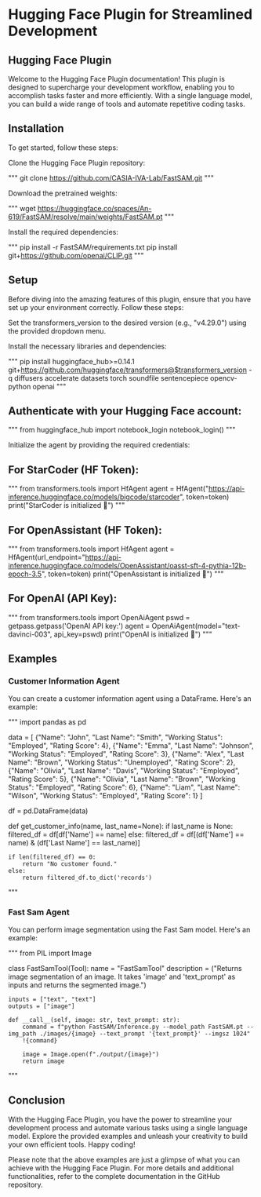 # Hugging Face Plugin for Streamlined Development
## Hugging Face Plugin

Welcome to the Hugging Face Plugin documentation! This plugin is designed to supercharge your development workflow, enabling you to accomplish tasks faster and more efficiently. With a single language model, you can build a wide range of tools and automate repetitive coding tasks.

## Installation

To get started, follow these steps:

Clone the Hugging Face Plugin repository:

"""
git clone https://github.com/CASIA-IVA-Lab/FastSAM.git
"""

Download the pretrained weights:

"""
wget https://huggingface.co/spaces/An-619/FastSAM/resolve/main/weights/FastSAM.pt
"""

Install the required dependencies:

"""
pip install -r FastSAM/requirements.txt
pip install git+https://github.com/openai/CLIP.git
"""

## Setup

Before diving into the amazing features of this plugin, ensure that you have set up your environment correctly. Follow these steps:

Set the transformers_version to the desired version (e.g., "v4.29.0") using the provided dropdown menu.

Install the necessary libraries and dependencies:

"""
pip install huggingface_hub>=0.14.1 git+https://github.com/huggingface/transformers@$transformers_version -q diffusers accelerate datasets torch soundfile sentencepiece opencv-python openai
"""

## Authenticate with your Hugging Face account:

"""
from huggingface_hub import notebook_login
notebook_login()
"""

Initialize the agent by providing the required credentials:

## For StarCoder (HF Token):

"""
from transformers.tools import HfAgent
agent = HfAgent("https://api-inference.huggingface.co/models/bigcode/starcoder", token=token)
print("StarCoder is initialized 💪")
"""

## For OpenAssistant (HF Token):

"""
from transformers.tools import HfAgent
agent = HfAgent(url_endpoint="https://api-inference.huggingface.co/models/OpenAssistant/oasst-sft-4-pythia-12b-epoch-3.5", token=token)
print("OpenAssistant is initialized 💪")
"""

## For OpenAI (API Key):

"""
from transformers.tools import OpenAiAgent
pswd = getpass.getpass('OpenAI API key:')
agent = OpenAiAgent(model="text-davinci-003", api_key=pswd)
print("OpenAI is initialized 💪")
"""

## Examples
### Customer Information Agent
You can create a customer information agent using a DataFrame. Here's an example:

"""
import pandas as pd

data = [
    {"Name": "John", "Last Name": "Smith", "Working Status": "Employed", "Rating Score": 4},
    {"Name": "Emma", "Last Name": "Johnson", "Working Status": "Employed", "Rating Score": 3},
    {"Name": "Alex", "Last Name": "Brown", "Working Status": "Unemployed", "Rating Score": 2},
    {"Name": "Olivia", "Last Name": "Davis", "Working Status": "Employed", "Rating Score": 5},
    {"Name": "Olivia", "Last Name": "Brown", "Working Status": "Employed", "Rating Score": 6},
    {"Name": "Liam", "Last Name": "Wilson", "Working Status": "Employed", "Rating Score": 1}
]

df = pd.DataFrame(data)

def get_customer_info(name, last_name=None):
    if last_name is None:
        filtered_df = df[df['Name'] == name]
    else:
        filtered_df = df[(df['Name'] == name) & (df['Last Name'] == last_name)]

    if len(filtered_df) == 0:
        return "No customer found."
    else:
        return filtered_df.to_dict('records')
"""

### Fast Sam Agent
You can perform image segmentation using the Fast Sam model. Here's an example:

"""
from PIL import Image

class FastSamTool(Tool):
    name = "FastSamTool"
    description = ("Returns image segmentation of an image. It takes 'image' and 'text_prompt' as inputs and returns the segmented image.")

    inputs = ["text", "text"]
    outputs = ["image"]

    def __call__(self, image: str, text_prompt: str):
        command = f"python FastSAM/Inference.py --model_path FastSAM.pt --img_path ./images/{image} --text_prompt '{text_prompt}' --imgsz 1024"
        !{command}

        image = Image.open(f"./output/{image}")
        return image
"""

## Conclusion
With the Hugging Face Plugin, you have the power to streamline your development process and automate various tasks using a single language model. Explore the provided examples and unleash your creativity to build your own efficient tools. Happy coding!

Please note that the above examples are just a glimpse of what you can achieve with the Hugging Face Plugin. For more details and additional functionalities, refer to the complete documentation in the GitHub repository.
